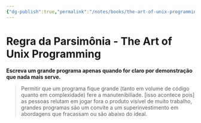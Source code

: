 ```yaml
---
{"dg-publish":true,"permalink":"/notes/books/the-art-of-unix-programming/regra-da-parsimonia/","dgHomeLink":true,"dgPassFrontmatter":false,"dgShowBacklinks":true,"dgShowLocalGraph":false}
---
```


# Regra da Parsimônia - The Art of Unix Programming

**Escreva um grande programa apenas quando for claro por demonstração que nada mais serve.**

> Permitir que um programa fique grande (tanto em volume de código quanto em complexidade) fere a manutenibiliade. [isso acontece pois] as pessoas relutam em jogar fora o produto visível de muito trabalho, grandes programas são um convite a um superinvestimento em abordagens que fracassam ou são abaixo do ideal.

